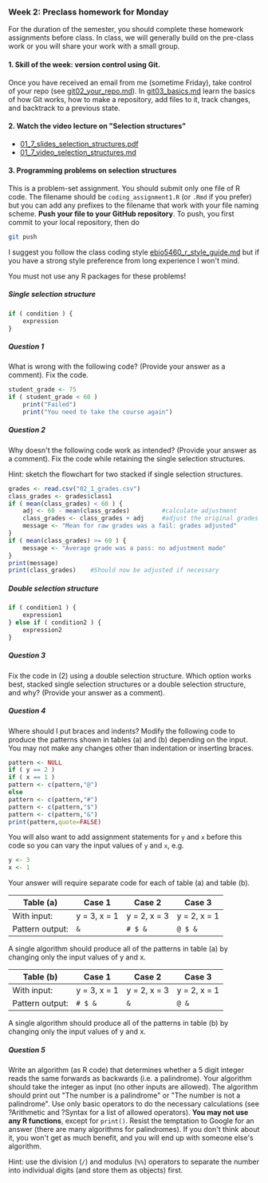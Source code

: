 ### Week 2: Preclass homework for Monday

For the duration of the semester, you should complete these homework assignments before class. In class, we will generally build on the pre-class work or you will share your work with a small group.



#### 1. **Skill of the week:** version control using Git. 

Once you have received an email from me (sometime Friday), take control of your repo (see [git02_your_repo.md](skills_tutorials/git02_your_repo.md)). In [git03_basics.md](skills_tutorials/git03_basics.md) learn the basics of how Git works, how to make a repository, add files to it, track changes, and backtrack to a previous state.



#### 2. Watch the video lecture on "Selection structures"

   * [01_7_slides_selection_structures.pdf](01_7_slides_selection_structures.pdf)
   * [01_7_video_selection_structures.md](01_7_video_selection_structures.md)



#### 3. Programming problems on selection structures

This is a problem-set assignment. You should submit only one file of R code. The filename should be `coding_assignment1.R` (or `.Rmd` if you prefer) but you can add any prefixes to the filename that work with your file naming scheme. **Push your file to your GitHub repository**. To push, you first commit to your local repository, then do

   ```bash
   git push
   ```



I suggest you follow the class coding style [ebio5460_r_style_guide.md](skills_tutorials/ebio5460_r_style_guide.md) but if you have a strong style preference from long experience I won't mind.

You must not use any R packages for these problems!



##### Single selection structure

```R
if ( condition ) {
    expression
}
```



##### Question 1

What is wrong with the following code? (Provide your answer as a comment). Fix the code.

```R
student_grade <- 75
if ( student_grade < 60 )
    print("Failed")
    print("You need to take the course again")
```



##### Question 2

Why doesn't the following code work as intended?  (Provide your answer as a comment). Fix the code while retaining the single selection structures.

Hint: sketch the flowchart for two stacked if single selection structures.

```R
grades <- read.csv("02_1_grades.csv")
class_grades <- grades$class1
if ( mean(class_grades) < 60 ) {
    adj <- 60 - mean(class_grades)         #calculate adjustment
    class_grades <- class_grades + adj     #adjust the original grades
    message <- "Mean for raw grades was a fail: grades adjusted"
}
if ( mean(class_grades) >= 60 ) {
    message <- "Average grade was a pass: no adjustment made"
}
print(message)
print(class_grades)    #Should now be adjusted if necessary
```



##### Double selection structure

```R
if ( condition1 ) {
    expression1
} else if ( condition2 ) {
    expression2
}
```



##### Question 3

Fix the code in (2)  using a double selection structure. Which option works best, stacked single selection structures or a double selection structure, and why? (Provide your answer as a comment).



##### Question 4

Where should I put braces and indents? Modify the following code to produce the patterns shown in tables (a) and (b) depending on the input. You may not make any changes other than indentation or inserting braces.

```R
pattern <- NULL
if ( y == 2 )
if ( x == 1 )
pattern <- c(pattern,"@")
else
pattern <- c(pattern,"#")
pattern <- c(pattern,"$")
pattern <- c(pattern,"&")
print(pattern,quote=FALSE)
```

You will also want to add assignment statements for `y` and `x` before this code so you can vary the input values of `y` and `x`, e.g.

```R
y <- 3
x <- 1
```

Your answer will require separate code for each of table (a) and table (b).

| Table (a)       | Case 1       | Case 2       | Case 3       |
| --------------- | ------------ | ------------ | ------------ |
| With input:     | y = 3, x = 1 | y = 2, x = 3 | y = 2, x = 1 |
| Pattern output: | `&`          | `# $ &`      | `@ $ &`      |

A single algorithm should produce all of the patterns in table (a) by changing only the input values of y and x. 


| Table (b)       | Case 1       | Case 2       | Case 3       |
| --------------- | ------------ | ------------ | ------------ |
| With input:     | y = 3, x = 1 | y = 2, x = 3 | y = 2, x = 1 |
| Pattern output: | `# $ &`      | `&`          | `@ &`        |

A single algorithm should produce all of the patterns in table (b) by changing only the input values of y and x.



##### Question 5

Write an algorithm (as R code) that determines whether a 5 digit integer reads the same forwards as backwards (i.e. a palindrome). Your algorithm should take the integer as input (no other inputs are allowed). The algorithm should print out "The number is a palindrome" or "The number is not a palindrome". Use only basic operators to do the necessary calculations (see ?Arithmetic and ?Syntax for a list of allowed operators). **You may not use any R functions**, except for `print()`. Resist the temptation to Google for an answer (there are many algorithms for palindromes). If you don't think about it, you won't get as much benefit, and you will end up with someone else's algorithm.

Hint: use the division (`/`) and modulus (`%%`) operators to separate the number into individual digits (and store them as objects) first.
